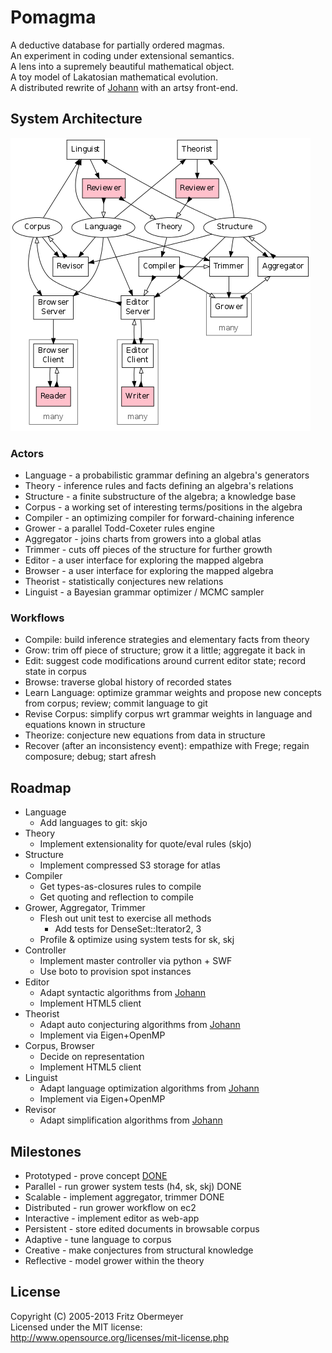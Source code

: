# Pomagma

A deductive database for partially ordered magmas.<br />
An experiment in coding under extensional semantics.<br />
A lens into a supremely beautiful mathematical object.<br />
A toy model of Lakatosian mathematical evolution.<br />
A distributed rewrite of [Johann](http://github.com/fritzo/Johann) with an artsy front-end.

## System Architecture

![Architecture](doc/architecture.png)

### Actors

- Language - a probabilistic grammar defining an algebra's generators
- Theory - inference rules and facts defining an algebra's relations
- Structure - a finite substructure of the algebra; a knowledge base
- Corpus - a working set of interesting terms/positions in the algebra
- Compiler - an optimizing compiler for forward-chaining inference
- Grower - a parallel Todd-Coxeter rules engine
- Aggregator - joins charts from growers into a global atlas
- Trimmer - cuts off pieces of the structure for further growth
- Editor - a user interface for exploring the mapped algebra
- Browser - a user interface for exploring the mapped algebra
- Theorist - statistically conjectures new relations
- Linguist - a Bayesian grammar optimizer / MCMC sampler

### Workflows

- Compile: build inference strategies and elementary facts from theory
- Grow: trim off piece of structure; grow it a little; aggregate it back in
- Edit: suggest code modifications around current editor state;
  record state in corpus
- Browse: traverse global history of recorded states
- Learn Language: optimize grammar weights and propose new concepts from corpus;
  review; commit language to git
- Revise Corpus: simplify corpus wrt grammar weights in language
  and equations known in structure
- Theorize: conjecture new equations from data in structure
- Recover (after an inconsistency event):
  empathize with Frege; regain composure; debug; start afresh

## Roadmap

- Language
    - Add languages to git: skjo
- Theory
    - Implement extensionality for quote/eval rules (skjo)
- Structure
    - Implement compressed S3 storage for atlas
- Compiler
    - Get types-as-closures rules to compile
    - Get quoting and reflection to compile
- Grower, Aggregator, Trimmer
    - Flesh out unit test to exercise all methods
        - Add tests for DenseSet::Iterator2, 3
    - Profile & optimize using system tests for sk, skj
- Controller
    - Implement master controller via python + SWF
    - Use boto to provision spot instances
- Editor
    - Adapt syntactic algorithms from [Johann](http://github.com/fritzo/Johann)
    - Implement HTML5 client
- Theorist
    - Adapt auto conjecturing algorithms from [Johann](http://github.com/fritzo/Johann)
    - Implement via Eigen+OpenMP
- Corpus, Browser
    - Decide on representation
    - Implement HTML5 client
- Linguist
    - Adapt language optimization algorithms from [Johann](http://github.com/fritzo/Johann)
    - Implement via Eigen+OpenMP
- Revisor
    - Adapt simplification algorithms from [Johann](http://github.com/fritzo/Johann)

## Milestones

- Prototyped - prove concept [DONE](http://github.com/fritzo/Johann)
- Parallel - run grower system tests (h4, sk, skj) DONE
- Scalable - implement aggregator, trimmer DONE
- Distributed - run grower workflow on ec2
- Interactive - implement editor as web-app
- Persistent - store edited documents in browsable corpus
- Adaptive - tune language to corpus
- Creative - make conjectures from structural knowledge
- Reflective - model grower within the theory

## License

Copyright (C) 2005-2013 Fritz Obermeyer<br/>
Licensed under the MIT license:<br/>
http://www.opensource.org/licenses/mit-license.php
